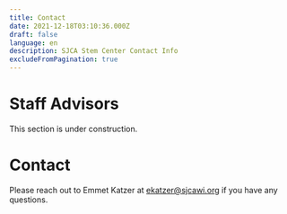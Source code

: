 ```yaml
---
title: Contact
date: 2021-12-18T03:10:36.000Z
draft: false
language: en
description: SJCA Stem Center Contact Info
excludeFromPagination: true
---
```


# Staff Advisors
This section is under construction.

# Contact
Please reach out to Emmet Katzer at [ekatzer@sjcawi.org](mailto:ekatzer@sjcawi.org) if you have any questions.
